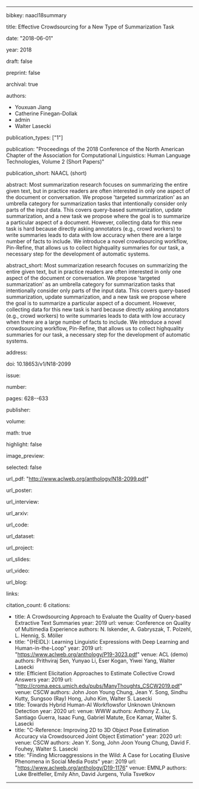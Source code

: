 ---

bibkey: naacl18summary

title: Effective Crowdsourcing for a New Type of Summarization Task

date: "2018-06-01"

year: 2018

draft: false

preprint: false

archival: true

authors: 
- Youxuan Jiang
- Catherine Finegan-Dollak
- admin
- Walter Lasecki

publication_types: ["1"]

publication: "Proceedings of the 2018 Conference of the North American Chapter of the Association for Computational Linguistics: Human Language Technologies, Volume 2 (Short Papers)"

publication_short: NAACL (short)

abstract: Most summarization research focuses on summarizing the entire given text, but in practice readers are often interested in only one aspect of the document or conversation. We propose 'targeted summarization' as an umbrella category for summarization tasks that intentionally consider only parts of the input data. This covers query-based summarization, update summarization, and a new task we propose where the goal is to summarize a particular aspect of a document. However, collecting data for this new task is hard because directly asking annotators (e.g., crowd workers) to write summaries leads to data with low accuracy when there are a large number of facts to include.  We introduce a novel crowdsourcing workflow, Pin-Refine, that allows us to collect highquality summaries for our task, a necessary step for the development of automatic systems.

abstract_short: Most summarization research focuses on summarizing the entire given text, but in practice readers are often interested in only one aspect of the document or conversation. We propose 'targeted summarization' as an umbrella category for summarization tasks that intentionally consider only parts of the input data. This covers query-based summarization, update summarization, and a new task we propose where the goal is to summarize a particular aspect of a document. However, collecting data for this new task is hard because directly asking annotators (e.g., crowd workers) to write summaries leads to data with low accuracy when there are a large number of facts to include.  We introduce a novel crowdsourcing workflow, Pin-Refine, that allows us to collect highquality summaries for our task, a necessary step for the development of automatic systems.

address: 

doi: 10.18653/v1/N18-2099

issue: 

number: 

pages: 628--633

publisher: 

volume: 

math: true

highlight: false

image_preview: 

selected: false

url_pdf: "http://www.aclweb.org/anthology/N18-2099.pdf"

url_poster: 

url_interview: 

url_arxiv: 

url_code: 

url_dataset: 

url_project: 

url_slides: 

url_video: 

url_blog: 

links: 

citation_count: 6
citations:
- title: A Crowdsourcing Approach to Evaluate the Quality of Query-based Extractive Text Summaries
  year: 2019
  url: 
  venue: Conference on Quality of Multimedia Experience
  authors: N. Iskender, A. Gabryszak, T. Polzehl, L. Hennig, S. Möller
- title: "{HEIDL}: Learning Linguistic Expressions with Deep Learning and Human-in-the-Loop"
  year: 2019
  url: "https://www.aclweb.org/anthology/P19-3023.pdf"
  venue: ACL (demo)
  authors: Prithviraj Sen, Yunyao Li, Eser Kogan, Yiwei Yang, Walter Lasecki
- title: Efficient Elicitation Approaches to Estimate Collective Crowd Answers
  year: 2019
  url: "http://croma.eecs.umich.edu/pubs/ManyThoughts_CSCW2019.pdf"
  venue: CSCW
  authors: John Joon Young Chung, Jean Y. Song, Sindhu Kutty, Sungsoo (Ray) Hong, Juho Kim, Walter S. Lasecki
- title: Towards Hybrid Human-AI Workflowsfor Unknown Unknown Detection
  year: 2020
  url: 
  venue: WWW
  authors: Anthony Z. Liu, Santiago Guerra, Isaac Fung, Gabriel Matute, Ece Kamar, Walter S. Lasecki
- title: "C-Reference: Improving 2D to 3D Object Pose Estimation Accuracy via Crowdsourced Joint Object Estimation"
  year: 2020
  url: 
  venue: CSCW
  authors: Jean Y. Song, John Joon Young Chung, David F. Fouhey, Walter S. Lasecki
- title: "Finding Microaggressions in the Wild: A Case for Locating Elusive Phenomena in Social Media Posts"
  year: 2019
  url: "https://www.aclweb.org/anthology/D19-1176"
  venue: EMNLP
  authors: Luke Breitfeller, Emily Ahn, David Jurgens, Yulia Tsvetkov


---